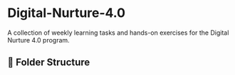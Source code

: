 # Digital-Nurture-4.0

A collection of weekly learning tasks and hands-on exercises for the Digital Nurture 4.0 program.

## 📁 Folder Structure

